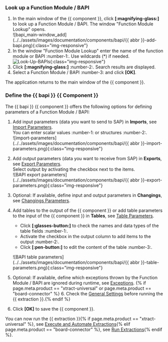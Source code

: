 
### Look up a Function Module / BAPI

1. In the main window of the {{ component }}, click **[:magnifying-glass:]** to look up a Function Module / BAPI. 
The window "Function Module Lookup" opens.<br>
![bapi_main-window_add](../../assets/images/documentation/components/bapi/{{ abbr }}-add-bapi.png){:class="img-responsive"}
2. In the window "Function Module Lookup" enter the name of the function module or BAPI :number-1:. Use wildcards (*) if needed.<br>
![Look-Up-BAPIs](../../assets/images/documentation/components/bapi/add-bapi-look-up.png){:class="img-responsive"}
3. Click **[:magnifying-glass:]** :number-2:. Search results are displayed.
4. Select a Function Module / BAPI :number-3: and click **[OK]**. <br>

The application returns to the main window of the {{ component }}.

### Define the {{ bapi }} {{ Component }}

The {{ bapi }} {{ component }} offers the following options for defining parameters of a Function Module / BAPI:

1. Add input parameters (data you want to send to SAP) in **Imports**, see [Import Parameters](input-and-output.md/#import-parameters).<br>
You can enter scalar values :number-1: or structures :number-2:.<br>
![import-parameters](../../assets/images/documentation/components/bapi/{{ abbr }}-import-parameters.png){:class="img-responsive"}
2. Add output parameters (data you want to receive from SAP) in **Exports**, see [Export Parameters](input-and-output.md/#export-parameters).<br>
Select output by activating the checkbox next to the items.<br>
![BAPI export parameters](../../assets/images/documentation/components/bapi/{{ abbr }}-export-parameters.png){:class="img-responsive"}
3. Optional: If available, define input and output parameters in **Changings**, see [Changings Parameters](input-and-output.md/#changing-parameters).<br>
4. Add tables to the output of the {{ component }} or add table parameters to the input of the {{ component }} in **Tables**, see [Table Parameters](input-and-output.md/#table-parameters).<br>
	- Click **[:glasses-button:]** to check the names and data types of the table fields :number-1:.
	- Activate the checkbox in the output column to add items to the output :number-2:.
	- Click **[:pen-button:]** to edit the content of the table :number-3:.

	![BAPI table parameters](../../assets/images/documentation/components/bapi/{{ abbr }}-table-parameters.png){:class="img-responsive"}
5. Optional: If available, define which exceptions thrown by the Function Module / BAPI are ignored during runtime, see [Exceptions](input-and-output.md/#exceptions).
{% if page.meta.product == "xtract-universal" or page.meta.product == "board-connector" %} 6. Check the [General Settings](general-settings.md) before running the {{ extraction }}.{% endif %}
7. Click **[OK]** to save the {{ component }}.

You can now run the {{ extraction }}{% if page.meta.product == "xtract-universal" %}, see [Execute and Automate Extractions](../execute-and-automate/index.md){% elif page.meta.product == "board-connector" %}, see [Run Extractions](../run-extractions.md){% endif %}.
